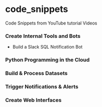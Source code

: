# code_snippets
Code Snippets from YouTube tutorial Videos

### Create Internal Tools and Bots
<ul>
<li> Build a Slack SQL Notification Bot </li>
</ul>

### Python Programming in the Cloud


### Build & Process Datasets


### Trigger Notifications & Alerts



### Create Web Interfaces 
